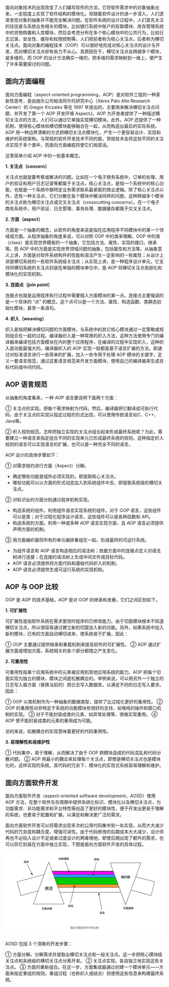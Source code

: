 面向对象技术的出现改变了人们编写软件的方法，它将软件需求中的对象抽象出来，一定程度上实现了软件结构的模块化。但随着软件设计的进一步深入，人们逐渐发现对象的抽象并不能完全解决问题。在软件系统的设计过程中，人们首先关注的往往是与系统业务相关的模块，比如银行系统中账户的存取模块、库存管理系统中的货物购置和入库模块，然后会考虑分布在多个核心模块中的公共行为，比如日志记录、安全性、缓存和权限控制等。人们把前者称为核心关注点，后者称为横切关注点。面向对象的编程技术（OOP）可以很好地完成对核心关注点的设计与开发，而对横切关注点却有些力不从心。其原因在于，横切关注点会跨越多个模块，是多维的，而 OOP 的设计方法确实一维的，把多维的需求映射到一维上，便产生了许多需要探讨的问题。

## 面向方面编程

面向方面编程（aspect-oriented programming，AOP）是对软件工程的一种革新性思考，是由施乐公司帕洛阿尔托研究中心（Xerox Palo Alto Research Center）的 Gregor Kiczales 等在 1997 年提出的，主要用来解决横切关注点问题，并开发了第一个 AOP 开发环境 AspectJ。AOP 为开发者提供了一种描述横切关注点的方法，人们可以通过它单独实现横切模块。此外，AOP 还提供了一种机制，使得核心模块和横切模块能够融合在一起，从而构造出最后的实际系统。AOP 用一种边界清晰的方式把横切关注点模块化，产生一个更容易设计、实现和维护的系统架构。与常规的软件开发技术不同的是，常规技术会将这些不同的关注点实现于多个类中，而面向方面编程将使它们局部话。

这里简单介绍 AOP 中的一些基本概念。

**1. 关注点（concern）**

关注点也就是要考察或解决的问题。比如在一个电子商务系统中，订单的处理、用户的验证和用户日志记录等都属于关注点。核心关注点，是指一个系统中的核心功能，也就是一个系统中跟特定业务需求联系最紧密的商业逻辑。除了核心关注点以外，还有一种关注点，它们分散在各个模块中解决同样的问题，这种跨越多个模块的关注点称为横切关注点或交叉关注点（crosscutting concerns）。在一个电子商务系统中，用户验证、日志管理、事务处理、数据缓存都属于交叉关注点。

**2. 方面（aspect）**

方面是一个抽象的概念，从软件的角度来说是指在应用程序不同模块中的某一个领域或方面。从程序抽象的角度来说，可以对照 OOP 中的类来理解。OOP 中的类（class）是实现世界模板的一个抽象，它包括方法、属性、实现的接口、继承等。而 AOP 中的方面是实现世界领域问题的抽象，包括属性和方法等。从抽象意义上讲，方面是对软件系统构件的性能和语法产生一定影响的一些属性；从设计上讲是横切系统的一些软件系统级关注点；从实现上讲，是一种程序设计单元，它支持将横切系统的关注点封装在单独的模块单位中，是 AOP 将横切关注点局部化和模块化的实现机制。

**3. 连接点（join point）**

连接点也就是运用程序执行过程中需要插入方面模块的某一点。连接点主要强调的是一个具体的 “点” 的概念。这个点可以是一个方法、属性、构造函数、类静态初始化模块，甚至一条语句。

**4. 织入（weaving）**

织入是指把解决横切问题的方面模块，与系统中的其它核心模块通过一定策略或规则组合在一起的过程。编译器织入是一种常用的织入方法，这种方法使用专门的编译器来编译包括方面模块在内的整个应用程序，在编译的过程中实现织入，这种织入是功能最强大的。编译器织入的 AOP 实现一般都是基于语言扩展的方法，即通过对标准语言进行一些简单的扩展，加入一些专用于处理 AOP 模块的关键字，定义一套语言规范，通过这套语言规范来开发方面模块，使用自己的编译器来生成目标代码或中间代码。

## AOP 语言规范

从抽象的角度看来，一种 AOP 语言要说明下面两个方面：

① 关注点的实现。把每个需求映射为代码，然后，编译器把它翻译成可执行代码，由于关注点的实现以指定过程的形式出现，可以使用传统语言如C、C++、Java等。

② 织入规则规范。怎样把独立实现的关注点组合起来形成最终系统呢？为此，需要建立一种语言来指定组合不同的实现单元已形成最终系统的规则，这种指定织入规则的语言可以实现语言的扩展，也可以是一种完全不同的语言。

AOP 设计的具体步骤如下：

① 对需求规约进行方面（Aspect）分解。

- 确定哪些功能是组件必须实现的，即提取核心关注点。
- 哪些功能可以以方面的形式动态加入到系统组件中去，即提取系统级的横切关注点。

② 对标识出的方面分别通过程序机制实现。

- 构造系统的组件。利用组件语言实现系统的组件。对于 OOP 语言，这些组件可以是类；对于过程化程序设计语言，这些组件可以是各种函数和 API。
- 构造系统的方面。利用一种或多种 AOP 语言实现方面，且 AOP 语言必须提供声明方面的机制。

③ 用方面编织器将所有的单元编排重组在一起，形成最终的可运行系统。

- 为组件语言和 AOP 语言构造相应的语法树；依据方面中的连接点定义对语法树进行连接；在连接的语法树上生成中间文件或目标代码。
- AOP 语言必须提供将方面代码和基础代码织入的机制。
- AOP 语言必须提供生成可运行系统的实现机制。

## AOP 与 OOP 比较

OOP 是 AOP 的技术基础，AOP 是对 OOP 的继承和发展，它们之间区别如下。

**1. 可扩展性**

可扩展性是指软件系统在需求更改时程序的已修改能力。由于切面模块根本不知道横切关注点，所以很容易通过建立新的切面加入新的功能。另外，如果系统中加入新的模块，已有的方面自动横切进来，使系统易于扩展，因此：

① OOP 主要通过提供继承和重载机制来提高软件的可扩展性。
② AOP 通过扩展方面或增加方面，系统相关的各个部分都随之产生变化。

**2. 可重用性**

可重用性指某个应用系统中的元素被应用到其他应用系统的能力。AOP 把每个切面实现为独立的模块，模块之间是松散耦合的。举例来说，可以用另外一个独立的日志写入器方面（替换当前的）把日志写入数据库，以满足不同的日志写入要求。因此：

① OOP 以类机制作为一种抽象的数据类型，提供了比过程化更好的重用性。
② OOP 的重用性对非特定于系统的功能模块有很好的支持，如堆栈的操作和窗口机制的实现。
③ 对于不能封装成类的元素，如异常处理等，很难实现重用。
④ AOP 使不能封装成类的元素的重用成为可能。

总的来说，松散耦合的实现意味着更好的代码重用性。

**3. 易理解性和易维护性**

① 代码集中，易于理解，从而解决了由于 OOP 跨模块造成的代码混乱和代码分散问题。
② AOP 用最小的耦合来处理每个关注点，即使是横切关注点也是模块化的，这样实现的系统，其代码的冗余下，模块化的实现式系统容易理解和维护。

## 面向方面软件开发

面向方面软件开发（aspect-oriented software development，AOSD）使用 AOP 方法，在整个软件生存周期中提供系统化标识、模块化以及横切关注点，为功能需求、非功能需求和平台特性等创造了更好的模块性，便于开发出更易于理解的系统，也更易于配置和扩展，以满足和解决更广泛的需求。

面向方面软件开发可以将需求出现多次的公用代码集中到一处实现，从而大大减少代码的冗余度和耦合度，增强可读性。由于代码修改的后期成本大大减少，设计师再也不必陷入设计不足或者过度设计的两难境地，即使后期出现了额外的需求，也可以将它封装在方面中独立实现，下图是面向方面软件开发的具体过程。

![](./images/面向方面的软件开发过程.png)

AOSD 包括 3 个清晰的开发步骤：

① 方面分解。分解需求并提取出横切关注点和一般关注点。这一步把核心模块级关注点和系统级的横切关注点分离开来。
② 关注点实现。各自独立地实现这些关注点。
③ 方面的重新组合。在这一步，方面集成器通过创建一个模块单元——方面来指定重组的规则。重组过程（也称织入或结合）则使用这些信息来构建最终系统。